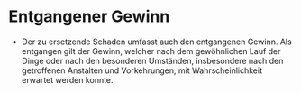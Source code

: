 # Entgangener Gewinn

- Der zu ersetzende Schaden umfasst auch den entgangenen Gewinn. Als entgangen gilt der Gewinn, welcher nach dem gewöhnlichen Lauf der Dinge oder nach den besonderen Umständen, insbesondere nach den getroffenen Anstalten und Vorkehrungen, mit Wahrscheinlichkeit erwartet werden konnte.

